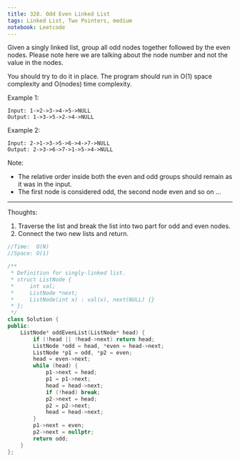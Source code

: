 ```yaml
---
title: 328. Odd Even Linked List
tags: Linked List, Two Pointers, medium
notebook: Leetcode
---
```


Given a singly linked list, group all odd nodes together followed by the even nodes. Please note here we are talking about the node number and not the value in the nodes.

You should try to do it in place. The program should run in O(1) space complexity and O(nodes) time complexity.

Example 1:
```
Input: 1->2->3->4->5->NULL
Output: 1->3->5->2->4->NULL
```
Example 2:
```
Input: 2->1->3->5->6->4->7->NULL
Output: 2->3->6->7->1->5->4->NULL
```
Note:

- The relative order inside both the even and odd groups should remain as it was in the input.
- The first node is considered odd, the second node even and so on ...

----------
Thoughts:
1. Traverse the list and break the list into two part for odd and even nodes.
2. Connect the two new lists and return.
   
```c++
//Time:  O(N)
//Space: O(1)

/**
 * Definition for singly-linked list.
 * struct ListNode {
 *     int val;
 *     ListNode *next;
 *     ListNode(int x) : val(x), next(NULL) {}
 * };
 */
class Solution {
public:
    ListNode* oddEvenList(ListNode* head) {
        if (!head || !head->next) return head;
        ListNode *odd = head, *even = head->next;
        ListNode *p1 = odd, *p2 = even;
        head = even->next;
        while (head) {
            p1->next = head;
            p1 = p1->next;
            head = head->next;
            if (!head) break;
            p2->next = head;
            p2 = p2->next;
            head = head->next;
        }
        p1->next = even;
        p2->next = nullptr;
        return odd;
    }
};
```